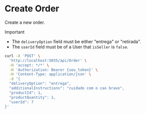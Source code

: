 # Create Order

Create a new order.

> [!IMPORTANT]
>
> - The `deliveryOption` field must be either "entrega" or "retirada".
> - The `userId` field must be of a User that `isSeller` is `false`.

```bash
curl -X 'POST' \
  'http://localhost:5035/api/Order' \
  -H 'accept: */*' \
  -H 'Authorization: Bearer {seu_token}' \
  -H 'Content-Type: application/json' \
  -d '{
  "deliveryOption": "entrega",
  "additionalInstructions": "cuidado com o cao bravo",
  "productId": 1,
  "productQuantity": 1,
  "userId": 7
}'
```
